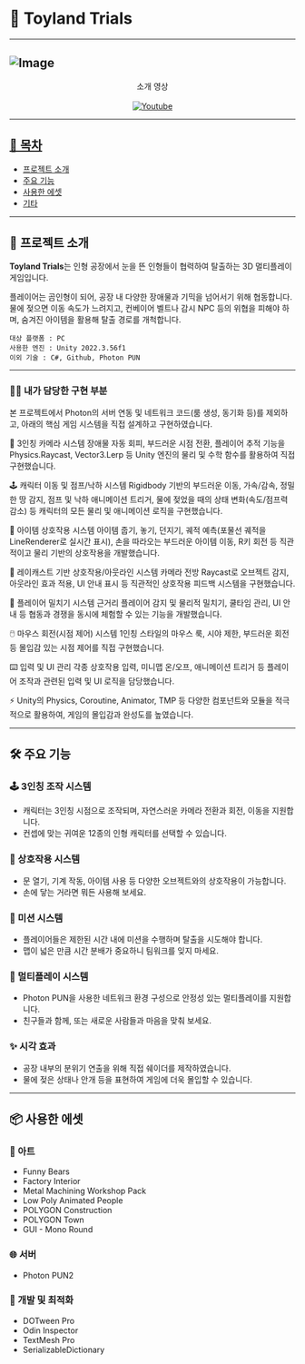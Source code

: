 # 🧸 Toyland Trials

---
![Image](https://github.com/user-attachments/assets/103869d7-a533-4996-8a28-d840709cd4c1)
---

<div align="center">
소개 영상
<br><br>
<a href = "https://youtu.be/zvwuJRTicEw"><img alt="Youtube" src ="https://img.shields.io/badge/Youtube-FF0000.svg?&style=for-the-badge&logo=Youtube&logoColor=white"/>
</div>

---

## 📑 목차
- [프로젝트 소개](#프로젝트-소개)
- [주요 기능](#주요-기능)
- [사용한 에셋](#사용한-에셋)
- [기타](#기타)

---

## 📌 프로젝트 소개

**Toyland Trials**는 인형 공장에서 눈을 뜬 인형들이 협력하여 탈출하는 3D 멀티플레이 게임입니다.

플레이어는 곰인형이 되어, 공장 내 다양한 장애물과 기믹을 넘어서기 위해 협동합니다. 물에 젖으면 이동 속도가 느려지고, 컨베이어 벨트나 감시 NPC 등의 위협을 피해야 하며, 숨겨진 아이템을 활용해 탈출 경로를 개척합니다.

    대상 플랫폼 : PC
    사용한 엔진 : Unity 2022.3.56f1
    이외 기술 : C#, Github, Photon PUN

---
### 🧑‍💻 내가 담당한 구현 부분
본 프로젝트에서 Photon의 서버 연동 및 네트워크 코드(룸 생성, 동기화 등)를 제외하고, 아래의 핵심 게임 시스템을 직접 설계하고 구현하였습니다.

🎥 3인칭 카메라 시스템
장애물 자동 회피, 부드러운 시점 전환, 플레이어 추적 기능을 Physics.Raycast, Vector3.Lerp 등 Unity 엔진의 물리 및 수학 함수를 활용하여 직접 구현했습니다.

🕹️ 캐릭터 이동 및 점프/낙하 시스템
Rigidbody 기반의 부드러운 이동, 가속/감속, 정밀한 땅 감지, 점프 및 낙하 애니메이션 트리거, 물에 젖었을 때의 상태 변화(속도/점프력 감소) 등 캐릭터의 모든 물리 및 애니메이션 로직을 구현했습니다.

🎒 아이템 상호작용 시스템
아이템 줍기, 놓기, 던지기, 궤적 예측(포물선 궤적을 LineRenderer로 실시간 표시), 손을 따라오는 부드러운 아이템 이동, R키 회전 등 직관적이고 물리 기반의 상호작용을 개발했습니다.

👀 레이캐스트 기반 상호작용/아웃라인 시스템
카메라 전방 Raycast로 오브젝트 감지, 아웃라인 효과 적용, UI 안내 표시 등 직관적인 상호작용 피드백 시스템을 구현했습니다.

🤜 플레이어 밀치기 시스템
근거리 플레이어 감지 및 물리적 밀치기, 쿨타임 관리, UI 안내 등 협동과 경쟁을 동시에 체험할 수 있는 기능을 개발했습니다.

🖱️ 마우스 회전(시점 제어) 시스템
1인칭 스타일의 마우스 룩, 시야 제한, 부드러운 회전 등 몰입감 있는 시점 제어를 직접 구현했습니다.

⌨️ 입력 및 UI 관리
각종 상호작용 입력, 미니맵 온/오프, 애니메이션 트리거 등 플레이어 조작과 관련된 입력 및 UI 로직을 담당했습니다.

⚡ Unity의 Physics, Coroutine, Animator, TMP 등 다양한 컴포넌트와 모듈을 적극적으로 활용하여, 게임의 몰입감과 완성도를 높였습니다.


---

## 🛠 주요 기능

### 🕹 3인칭 조작 시스템
- 캐릭터는 3인칭 시점으로 조작되며, 자연스러운 카메라 전환과 회전, 이동을 지원합니다.
- 컨셉에 맞는 귀여운 12종의 인형 캐릭터를 선택할 수 있습니다.

### 🔄 상호작용 시스템
- 문 열기, 기계 작동, 아이템 사용 등 다양한 오브젝트와의 상호작용이 가능합니다.
- 손에 닿는 거라면 뭐든 사용해 보세요.

### 🎯 미션 시스템
- 플레이어들은 제한된 시간 내에 미션을 수행하며 탈출을 시도해야 합니다.
- 맵이 넓은 만큼 시간 분배가 중요하니 팀워크를 잊지 마세요.

### 🤝 멀티플레이 시스템
- Photon PUN을 사용한 네트워크 환경 구성으로 안정성 있는 멀티플레이를 지원합니다.
- 친구들과 함께, 또는 새로운 사람들과 마음을 맞춰 보세요.

### ✨ 시각 효과
- 공장 내부의 분위기 연출을 위해 직접 쉐이더를 제작하였습니다.
- 물에 젖은 상태나 안개 등을 표현하여 게임에 더욱 몰입할 수 있습니다.

---

## 📦 사용한 에셋

### 🎨 아트

* Funny Bears
* Factory Interior
* Metal Machining Workshop Pack
* Low Poly Animated People
* POLYGON Construction
* POLYGON Town
* GUI - Mono Round

### 🌐 서버
* Photon PUN2

### 🧰 개발 및 최적화
* DOTween Pro
* Odin Inspector
* TextMesh Pro
* SerializableDictionary
